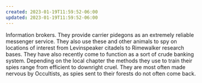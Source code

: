 ```yaml
---
created: 2023-01-19T11:59:52-06:00
updated: 2023-01-19T11:59:52-06:00
---
```

Information brokers. They provide carrier pidegons as an extremely reliable messenger service. They also use these and other animals to spy on locations of interest from Levinspeaker citadels to Rimewalker research bases. They have also recently come to function as a sort of crude banking system. Depending on the local chapter the methods they use to train their spies range from efficient to downright cruel. They are most often made nervous by Occultists, as spies sent to their forests do not often come back.